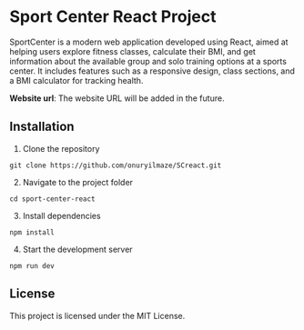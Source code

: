 # Sport Center React Project
SportCenter is a modern web application developed using React, aimed at helping users explore fitness classes, calculate their BMI, and get information about the available group and solo training options at a sports center. It includes features such as a responsive design, class sections, and a BMI calculator for tracking health.

**Website url**: The website URL will be added in the future.

## Installation
1. Clone the repository
```
git clone https://github.com/onuryilmaze/SCreact.git
```
2. Navigate to the project folder
```
cd sport-center-react
```
3. Install dependencies
```
npm install
```
4. Start the development server
```
npm run dev
```

## License

This project is licensed under the MIT License.